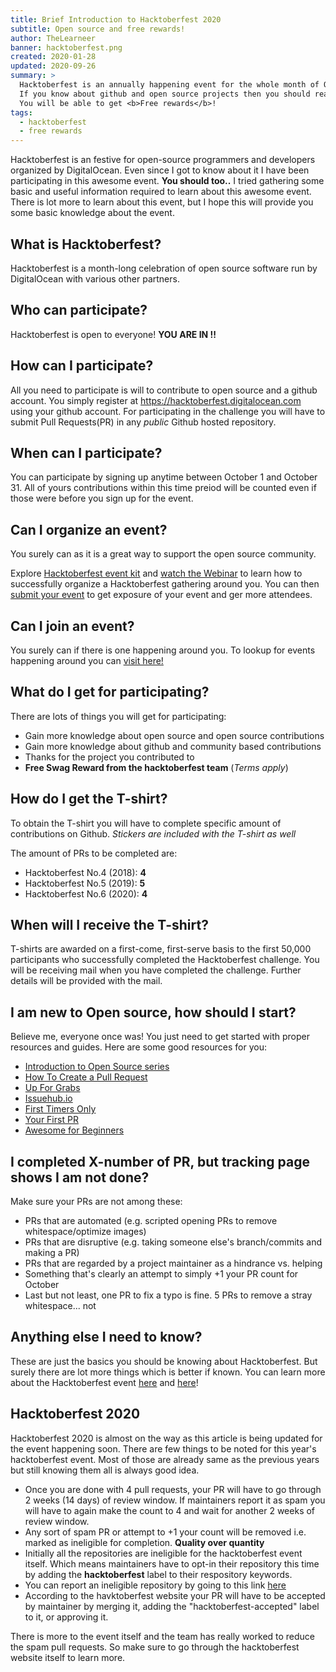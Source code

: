 ```yaml
---
title: Brief Introduction to Hacktoberfest 2020
subtitle: Open source and free rewards!
author: TheLearneer
banner: hacktoberfest.png
created: 2020-01-28
updated: 2020-09-26
summary: >
  Hacktoberfest is an annually happening event for the whole month of October.
  If you know about github and open source projects then you should read this article.
  You will be able to get <b>Free rewards</b>!
tags:
  - hacktoberfest
  - free rewards
---
```


Hacktoberfest is an festive for open-source programmers and developers organized by DigitalOcean. Even since I got to know about it I have been participating in this awesome event. **You should too..** I tried gathering some basic and useful information required to learn about this awesome event. There is lot more to learn about this event, but I hope this will provide you some basic knowledge about the event.

## **What is Hacktoberfest?**
Hacktoberfest is a month-long celebration of open source software run by DigitalOcean with various other partners.

## **Who can participate?**
Hacktoberfest is open to everyone! **YOU ARE IN !!**

## **How can I participate?**
All you need to participate is will to contribute to open source and a github account. You simply register at https://hacktoberfest.digitalocean.com using your github account. For participating in the challenge you will have to submit Pull Requests(PR) in any _public_ Github hosted repository.

## **When can I participate?**
You can participate by signing up anytime between October 1 and October 31. All of yours contributions within this time preiod will be counted even if those were before you sign up for the event.

## **Can I organize an event?**
You surely can as it is a great way to support the open source community.

Explore [Hacktoberfest event kit](https://hacktoberfest.digitalocean.com/eventkit) and [watch the Webinar](https://youtu.be/IC-sCZrDz04) to learn how to successfully organize a Hacktoberfest gathering around you. You can then [submit your event](https://hacktoberfest.digitalocean.com/eventkit#form) to get exposure of your event and ger more attendees.

## **Can I join an event?**
You surely can if there is one happening around you.
To lookup for events happening around you can [visit here!](https://hacktoberfest.digitalocean.com/events)

## **What do I get for participating?**
There are lots of things you will get for participating:
- Gain more knowledge about open source and open source contributions
- Gain more knowledge about github and community based contributions
- Thanks for the project you contributed to
- **Free Swag Reward from the hacktoberfest team** (*Terms apply*)

## **How do I get the T-shirt?**
To obtain the T-shirt you will have to complete specific amount of contributions on Github.
*Stickers are included with the T-shirt as well*

The amount of PRs to be completed are:
- Hacktoberfest No.4 (2018): **4**
- Hacktoberfest No.5 (2019): **5**
- Hacktoberfest No.6 (2020): **4**

## **When will I receive the T-shirt?**
T-shirts are awarded on a first-come, first-serve basis to the first 50,000 participants who successfully completed the Hacktoberfest challenge. You will be receiving mail when you have completed the challenge. Further details will be provided with the mail.

## **I am new to Open source, how should I start?**
Believe me, everyone once was! You just need to get started with proper resources and guides. Here are some good resources for you:
- [Introduction to Open Source series](https://www.digitalocean.com/community/tutorial_series/an-introduction-to-open-source)
- [How To Create a Pull Request](https://www.digitalocean.com/community/tutorials/how-to-create-a-pull-request-on-github)
- [Up For Grabs](https://up-for-grabs.net/#/)
- [Issuehub.io](http://issuehub.io/)
- [First Timers Only](https://www.firsttimersonly.com/)
- [Your First PR](http://yourfirstpr.github.io/)
- [Awesome for Beginners](https://github.com/mungell/awesome-for-beginners)

## **I completed X-number of PR, but tracking page shows I am not done?**
Make sure your PRs are not among these:
- PRs that are automated (e.g. scripted opening PRs to remove whitespace/optimize images)
- PRs that are disruptive (e.g. taking someone else's branch/commits and making a PR)
- PRs that are regarded by a project maintainer as a hindrance vs. helping
- Something that's clearly an attempt to simply +1 your PR count for October
- Last but not least, one PR to fix a typo is fine. 5 PRs to remove a stray whitespace... not

## **Anything else I need to know?**
These are just the basics you should be knowing about Hacktoberfest. But surely there are lot more things which is better if known. You can learn more about the Hacktoberfest event [here](https://hacktoberfest.digitalocean.com/details) and [here](https://hacktoberfest.digitalocean.com/faq)!

## **Hacktoberfest 2020**
Hacktoberfest 2020 is almost on the way as this article is being updated for the event happening soon. There are few things to be noted for this year's hacktoberfest event. Most of those are already same as the previous years but still knowing them all is always good idea.
- Once you are done with 4 pull requests, your PR will have to go through 2 weeks (14 days) of  review window. If maintainers report it as spam you will have to again make the count to 4 and wait for another  2 weeks of review window.
- Any sort of spam PR or attempt to +1 your count will be removed i.e. marked as ineligible for completion. **Quality over quantity**
- Initially all the repositories are ineligible for the hacktoberfest event itself. Which means maintainers have to opt-in their repository this time by adding the **hacktoberfest** label to their respository keywords.
- You can report an ineligible repository by going to this link [here](https://hacktoberfest.digitalocean.com/report)
- According to the havktoberfest website your PR will have to be accepted by maintainer by merging it, adding the "hacktoberfest-accepted" label to it, or approving it.

There is more to the event itself and the team has really worked to reduce the spam pull requests. So make sure to go through the hacktoberfest website itself to learn more.